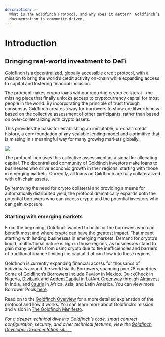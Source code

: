 ```yaml
---
description: >-
  What is the Goldfinch Protocol, and why does it matter?  Goldfinch’s
  documentation is community-driven.
---
```


# Introduction

## **Bringing real-world investment to DeFi**

Goldfinch is a decentralized, globally accessible credit protocol, with a mission to bring the world’s credit activity on-chain while expanding access to capital and fostering financial inclusion.

The protocol makes crypto loans without requiring crypto collateral—the missing piece that finally unlocks access to cryptocurrency capital for most people in the world. By incorporating the principle of trust through consensus Goldfinch creates a way for borrowers to show creditworthiness based on the collective assessment of other participants, rather than based on over-collateralizing with crypto assets.&#x20;

This provides the basis for establishing an immutable, on-chain credit history, a core foundation of any scalable lending model and a primitive that is missing in a meaningful way for many growing markets globally.



![](.gitbook/assets/Twitter-Card-Light\_1200x628.png)

The protocol then uses this collective assessment as a signal for allocating capital. The decentralized community of Goldfinch investors make loans to businesses who drive economic growth in their regions, starting with those in emerging markets. Currently, all loans on Goldfinch are fully collateralized with off-chain assets.

By removing the need for crypto collateral and providing a means for automatically distributed yield, the protocol dramatically expands both the potential borrowers who can access crypto and the potential investors who can gain exposure.

### Starting with emerging markets <a href="#b34d" id="b34d"></a>

From the beginning, Goldfinch wanted to build for the borrowers who can benefit most and where crypto can have the greatest impact. That meant starting with lending businesses in emerging markets. Demand for crypto’s liquid, multinational nature is high in those regions, as businesses stand to gain many benefits from using crypto due to the inefficiencies and barriers of traditional finance limiting the capital that can flow into these regions.

Goldfinch is currently expanding financial access for thousands of individuals around the world via its Borrowers, spanning over 28 countries. Some of Goldfinch’s Borrowers include [PayJoy](https://www.payjoy.com/) in Mexico, [QuickCheck](https://quickcheck.ng/) in Nigeria, [Divibank](https://divibank.co/home) and [Addem Capital](https://addem-capital.com/) in LatAm, [Greenway](https://www.greenwayappliances.com) through [Almavest](https://www.almavest.com/) in India, and [Cauris](https://www.caurisfinance.com/) in Africa, Asia, and Latin America. You can view more Borrower Pools[ here](https://app.goldfinch.finance/earn).&#x20;



Read on to the [Goldfinch Overview](goldfinch-overview.md) for a more detailed explanation of the protocol and how it works. You can learn more about Goldfinch’s mission and vision in [The Goldfinch Manifesto](https://medium.com/goldfinch-fi/the-goldfinch-manifesto-36410494e1a).

_For a deeper technical dive into Goldfinch’s code, smart contract configuration, security, and other technical features, view the_ [_Goldfinch Developer Documentation site._](https://dev.goldfinch.finance/)__

